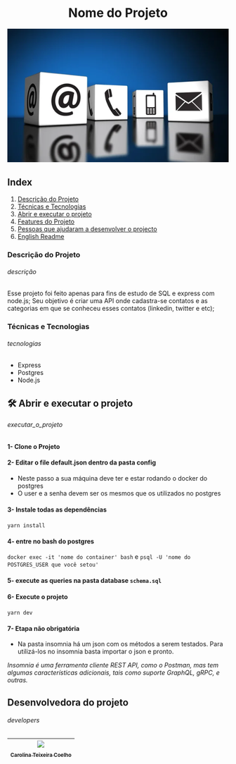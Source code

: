 

<h1 align="center">Nome do Projeto</h1>

<!-- Imagem que representa o que o projeto faz-->
![Imagem falando para as pessoas escreverem um readme](./img/readme.png)

## Index
  1. [Descrição do Projeto](#descrição)
  2. [Técnicas e Tecnologias](#tecnologias)
  3. [Abrir e executar o projeto](#executar_o_projeto)
  4. [Features do Projeto](#project_features)
  4. [Pessoas que ajudaram a desenvolver o projecto](#developers)
  5. [English Readme](./READMEEnglish.md)

### Descrição do Projeto
###### descrição
Esse projeto foi feito apenas para fins de estudo de SQL e express com node.js; Seu objetivo é criar uma API onde cadastra-se contatos e as categorias em que se conheceu esses contatos (linkedin, twitter e etc);

### Técnicas e Tecnologias
###### tecnologias
- Express
- Postgres
- Node.js

## 🛠️ Abrir e executar o projeto
###### executar_o_projeto
#### 1- Clone o Projeto
#### 2- Editar o file default.json dentro da pasta config
 - Neste passo a sua máquina deve ter e estar rodando o docker do postgres
 - O user e a senha devem ser os mesmos que os utilizados no postgres

#### 3- Instale todas as dependências
   `yarn install`

#### 4- entre no bash do postgres
   `docker exec -it 'nome do container' bash` e `psql -U 'nome do POSTGRES_USER que você setou'`

#### 5- execute as queries na pasta database `schema.sql`

#### 6- Execute o projeto
   `yarn dev`

#### 7- Etapa não obrigatória
   - Na pasta insomnia há um json com os métodos a serem testados. Para utilizá-los no insomnia basta importar o json e pronto.

   _Insomnia é uma ferramenta cliente REST API, como o Postman, mas tem algumas características adicionais, tais como suporte GraphQL, gRPC, e outras._

## Desenvolvedora do projeto
###### developers
| [<img src="https://avatars.githubusercontent.com/u/82682093?s=400&u=0a46c06b6a1ae04f7acf2f2162187b1a7e4d5d53&v=4" width=115><br><sub>Carolina Teixeira Coelho</sub>](https://github.com/caroolt) |
| :---: |
